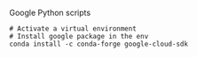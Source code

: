 Google Python scripts
```
# Activate a virtual environment
# Install google package in the env
conda install -c conda-forge google-cloud-sdk 
```